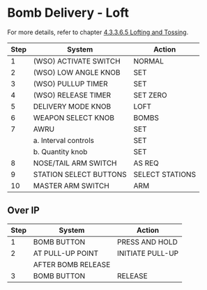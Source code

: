 # Bomb Delivery - Loft

For more details, refer to chapter
[4.3.3.6.5 Lofting and Tossing](../../stores/air_to_ground/bombs/employment/lofting_tossing.md).

| Step | System                 | Action          |
| ---- | ---------------------- | --------------- |
| 1    | (WSO) ACTIVATE SWITCH  | NORMAL          |
| 2    | (WSO) LOW ANGLE KNOB   | SET             |
| 3    | (WSO) PULLUP TIMER     | SET             |
| 4    | (WSO) RELEASE TIMER    | SET ZERO        |
| 5    | DELIVERY MODE KNOB     | LOFT            |
| 6    | WEAPON SELECT KNOB     | BOMBS           |
| 7    | AWRU                   | SET             |
|      | a. Interval controls   | SET             |
|      | b. Quantity knob       | SET             |
| 8    | NOSE/TAIL ARM SWITCH   | AS REQ          |
| 9    | STATION SELECT BUTTONS | SELECT STATIONS |
| 10   | MASTER ARM SWITCH      | ARM             |

## Over IP

| Step | System             | Action           |
| ---- | ------------------ | ---------------- |
| 1    | BOMB BUTTON        | PRESS AND HOLD   |
| 2    | AT PULL-UP POINT   | INITIATE PULL-UP |
|      | AFTER BOMB RELEASE |                  |
| 3    | BOMB BUTTON        | RELEASE          |
